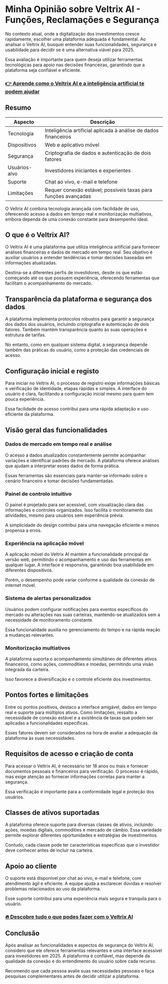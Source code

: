 # Minha Opinião sobre Veltrix AI  - Funções, Reclamações e Segurança
 
No contexto atual, onde a digitalização dos investimentos cresce rapidamente, escolher uma plataforma adequada é fundamental. Ao analisar o Veltrix AI, busquei entender suas funcionalidades, segurança e usabilidade para decidir se é uma alternativa viável para 2025.

Essa avaliação é importante para quem deseja utilizar ferramentas tecnológicas para apoio nas decisões financeiras, garantindo que a plataforma seja confiável e eficiente.

### [👉 Aprende como o Veltrix AI e a inteligência artificial te podem ajudar](https://tinyurl.com/2ab249gr)
## Resumo

| Aspecto             | Descrição                                                                                   |
|---------------------|---------------------------------------------------------------------------------------------|
| Tecnologia          | Inteligência artificial aplicada à análise de dados financeiros                             |
| Dispositivos        | Web e aplicativo móvel                                                                      |
| Segurança           | Criptografia de dados e autenticação de dois fatores                                       |
| Usuários-alvo       | Investidores iniciantes e experientes                                                      |
| Suporte             | Chat ao vivo, e-mail e telefone                                                            |
| Limitações          | Requer conexão estável; possíveis taxas para funções avançadas                             |

O Veltrix AI combina tecnologia avançada com facilidade de uso, oferecendo acesso a dados em tempo real e monitorização multiativos, embora dependa de uma conexão constante para desempenho ideal.

## O que é o Veltrix AI?  
O Veltrix AI é uma plataforma que utiliza inteligência artificial para fornecer análises financeiras e dados de mercado em tempo real. Seu objetivo é auxiliar usuários a entender tendências e tomar decisões baseadas em informações atualizadas.

Destina-se a diferentes perfis de investidores, desde os que estão começando até os que possuem experiência, oferecendo ferramentas que facilitam o acompanhamento do mercado.

## Transparência da plataforma e segurança dos dados  
A plataforma implementa protocolos robustos para garantir a segurança dos dados dos usuários, incluindo criptografia e autenticação de dois fatores. Também mantém transparência quanto às suas operações e estrutura de tarifas.

No entanto, como em qualquer sistema digital, a segurança depende também das práticas do usuário, como a proteção das credenciais de acesso.

## Configuração inicial e registo  
Para iniciar no Veltrix AI, o processo de registro exige informações básicas e verificação de identidade, etapas rápidas e simples. A interface do usuário é clara, facilitando a configuração inicial mesmo para quem tem pouca experiência.

Essa facilidade de acesso contribui para uma rápida adaptação e uso eficiente da plataforma.

## Visão geral das funcionalidades  
### Dados de mercado em tempo real e análise  
O acesso a dados atualizados constantemente permite acompanhar variações e identificar padrões de mercado. A plataforma oferece análises que ajudam a interpretar esses dados de forma prática.

Essas ferramentas são essenciais para manter-se informado sobre o cenário financeiro e tomar decisões fundamentadas.

### Painel de controlo intuitivo  
O painel é projetado para ser acessível, com visualização clara das informações e controles organizados. Isso facilita o monitoramento das atividades, mesmo para usuários sem experiência prévia.

A simplicidade do design contribui para uma navegação eficiente e menos propensa a erros.

### Experiência na aplicação móvel  
A aplicação móvel do Veltrix AI mantém a funcionalidade principal da versão web, permitindo o acompanhamento e uso das ferramentas em qualquer lugar. A interface é responsiva, garantindo boa usabilidade em diferentes dispositivos.

Porém, o desempenho pode variar conforme a qualidade da conexão de internet móvel.

### Sistema de alertas personalizados  
Usuários podem configurar notificações para eventos específicos do mercado ou alterações nas suas carteiras, mantendo-se atualizados sem a necessidade de monitoramento constante.

Essa funcionalidade auxilia no gerenciamento do tempo e na rápida reação a mudanças relevantes.

### Monitorização multiativos  
A plataforma suporta o acompanhamento simultâneo de diferentes ativos financeiros, como ações, commodities e moedas, permitindo uma visão integrada da carteira.

Isso favorece a diversificação e o controle eficiente dos investimentos.

## Pontos fortes e limitações  
Entre os pontos positivos, destaco a interface amigável, dados em tempo real e suporte para múltiplos ativos. Como limitações, ressalto a necessidade de conexão estável e a existência de taxas que podem ser aplicadas a funcionalidades específicas.

Esses fatores devem ser considerados na hora de avaliar a adequação da plataforma às suas necessidades.

## Requisitos de acesso e criação de conta  
Para acessar o Veltrix AI, é necessário ter 18 anos ou mais e fornecer documentos pessoais e financeiros para verificação. O processo é rápido, mas exige atenção ao fornecer informações corretas para manter a segurança.

Essa verificação é importante para a conformidade legal e proteção dos usuários.

## Classes de ativos suportadas  
A plataforma oferece suporte para diversas classes de ativos, incluindo ações, moedas digitais, commodities e mercado de câmbio. Essa variedade permite explorar diferentes oportunidades e estratégias de investimentos.

Contudo, cada classe pode ter características específicas que o investidor deve conhecer antes de incluir na carteira.

## Apoio ao cliente  
O suporte está disponível por chat ao vivo, e-mail e telefone, com atendimento ágil e eficiente. A equipe ajuda a esclarecer dúvidas e resolver problemas relacionados ao uso da plataforma.

Esse suporte contribui para uma experiência mais segura e tranquila para o usuário.

### [🔥 Descobre tudo o que podes fazer com o Veltrix AI](https://tinyurl.com/2ab249gr)
## Conclusão  
Após analisar as funcionalidades e aspectos de segurança do Veltrix AI, considero que ele oferece ferramentas relevantes e uma interface acessível para investidores em 2025. A plataforma é confiável, mas depende da qualidade da conexão e do entendimento do usuário sobre cada recurso.

Recomendo que cada pessoa avalie suas necessidades pessoais e faça pesquisas complementares antes de decidir utilizar a plataforma.